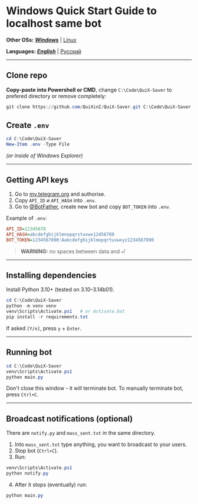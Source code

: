 # Windows Quick Start Guide to localhost same bot

**Other OSs:** ***[Windows](./readme.md)*** | [Linux](./readme_eng_linux.md)

**Languages:** ***[English](./readme.md)*** | [Русский](./readme_ru_win.md)

---

## Clone repo

**Copy-paste into Powershell or CMD**, change `C:\Code\QuiX-Saver` to prefered directory or remove completely:

```powershell
git clone https://github.com/QuiXinI/QuiX-Saver.git C:\Code\QuiX-Saver
```

## Create `.env`

```powershell
cd C:\Code\QuiX-Saver
New-Item .env -Type File
```

*(or inside of Windows Explorer)*

---

## Getting API keys

1. Go to [my.telegram.org](https://my.telegram.org/apps) and authorise.
2. Copy `API_ID` и `API_HASH` into `.env`.
3. Go to [@BotFather](https://t.me/BotFather), create new bot and copy `BOT_TOKEN` into `.env`.

Example of `.env`:

```ini
API_ID=12345678
API_HASH=abcdefghijklmnopqrstuvwx12456789
BOT_TOKEN=1234567890:Aabcdefghijklmopqrtuvwxyz1234567890
```

> **WARNING:** no spaces between data and `=`!

---

## Installing dependencies

Install Python 3.10+ (tested on 3.10–3.14b01).

```powershell
cd C:\Code\QuiX-Saver
python -m venv venv
venv\Scripts\Activate.ps1   # or Activate.bat
pip install -r requirements.txt
```

If asked `[Y/n]`, press `y` + `Enter`.

---

## Running bot

```powershell
cd C:\Code\QuiX-Saver
venv\Scripts\Activate.ps1
python main.py
```

Don't close this window - it will terminate bot.
To manually terminate bot, press `Ctrl+C`.

---

## Broadcast notifications (optional)

There are `notify.py` and `mass_sent.txt` in the same directory.

1. Into `mass_sent.txt` type anything, you want to broadcast to your users.
2. Stop bot (`Ctrl+C`).
3. Run:

```powershell
venv\Scripts\Activate.ps1
python notify.py
```

4. After it stops (eventually) run:

```powershell
python main.py
```

